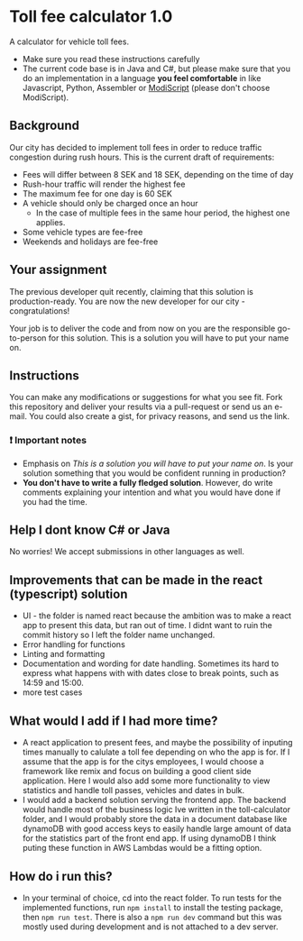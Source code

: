 # Toll fee calculator 1.0

A calculator for vehicle toll fees.

- Make sure you read these instructions carefully
- The current code base is in Java and C#, but please make sure that you do an implementation in a language **you feel comfortable** in like Javascript, Python, Assembler or [ModiScript](https://en.wikipedia.org/wiki/ModiScript) (please don't choose ModiScript).

## Background

Our city has decided to implement toll fees in order to reduce traffic congestion during rush hours.
This is the current draft of requirements:

- Fees will differ between 8 SEK and 18 SEK, depending on the time of day
- Rush-hour traffic will render the highest fee
- The maximum fee for one day is 60 SEK
- A vehicle should only be charged once an hour
  - In the case of multiple fees in the same hour period, the highest one applies.
- Some vehicle types are fee-free
- Weekends and holidays are fee-free

## Your assignment

The previous developer quit recently, claiming that this solution is production-ready.
You are now the new developer for our city - congratulations!

Your job is to deliver the code and from now on you are the responsible go-to-person for this solution. This is a solution you will have to put your name on.

## Instructions

You can make any modifications or suggestions for what you see fit. Fork this repository and deliver your results via a pull-request or send us an e-mail. You could also create a gist, for privacy reasons, and send us the link.

### ❗️ Important notes

- Emphasis on _This is a solution you will have to put your name on_. Is your solution something that you would be confident running in production?
- **You don't have to write a fully fledged solution**. However, do write comments explaining your intention and what you would have done if you had the time.

## Help I dont know C# or Java

No worries! We accept submissions in other languages as well.

## Improvements that can be made in the react (typescript) solution

- UI - the folder is named react because the ambition was to make a react app to present this data, but ran out of time.
  I didnt want to ruin the commit history so I left the folder name unchanged.
- Error handling for functions
- Linting and formatting
- Documentation and wording for date handling. Sometimes its hard to express
  what happens with with dates close to break points, such as 14:59 and 15:00.
- more test cases

## What would I add if I had more time?

- A react application to present fees, and maybe the possibility of inputing times manually to calulate a toll fee
  depending on who the app is for. If I assume that the app is for the citys employees, I would choose a framework
  like remix and focus on building a good client side application. Here I would also add some more functionality
  to view statistics and handle toll passes, vehicles and dates in bulk.
- I would add a backend solution serving the frontend app. The backend would handle most of the business logic Ive
  written in the toll-calculator folder, and I would probably store the data in a document database like dynamoDB
  with good access keys to easily handle large amount of data for the statistics part of the front end app.
  If using dynamoDB I think puting these function in AWS Lambdas would be a fitting option.

## How do i run this?

- In your terminal of choice, cd into the react folder. To run tests for the implemented functions, run `npm install` to install the testing package, then
  `npm run test`. There is also a `npm run dev` command but this was mostly used during development and is not attached to a dev server.
